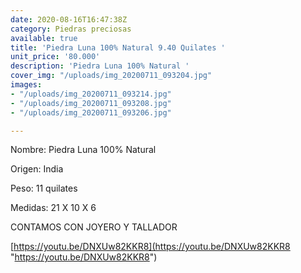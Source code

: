 ```yaml
---
date: 2020-08-16T16:47:38Z
category: Piedras preciosas
available: true
title: 'Piedra Luna 100% Natural 9.40 Quilates '
unit_price: '80.000'
description: 'Piedra Luna 100% Natural '
cover_img: "/uploads/img_20200711_093204.jpg"
images:
- "/uploads/img_20200711_093214.jpg"
- "/uploads/img_20200711_093208.jpg"
- "/uploads/img_20200711_093206.jpg"

---
```

Nombre: Piedra Luna 100% Natural

Origen: India 

Peso: 11 quilates

Medidas: 21 X 10 X 6

CONTAMOS CON JOYERO Y TALLADOR

[https://youtu.be/DNXUw82KKR8](https://youtu.be/DNXUw82KKR8 "https://youtu.be/DNXUw82KKR8")